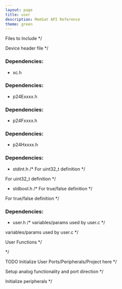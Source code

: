 ```yaml
---
layout: page
title: user
description: MemSat API Reference
theme: green
---
```






Files to Include                                                           */




Device header file */

### Dependencies:

* xc.h
  
### Dependencies:

* p24Exxxx.h
  
### Dependencies:

* p24Fxxxx.h
  
### Dependencies:

* p24Hxxxx.h
  
### Dependencies:

* stdint.h          /* For uint32_t definition */
  

For uint32\_t definition */
* stdbool.h         /* For true/false definition */
  

For true/false definition */

### Dependencies:

* user.h            /* variables/params used by user.c */
  

variables/params used by user.c */




User Functions                                                             */




<Initialize variables in user.h and insert code for user algorithms.> */


TODO Initialize User Ports/Peripherals/Project here */


Setup analog functionality and port direction */


Initialize peripherals */
